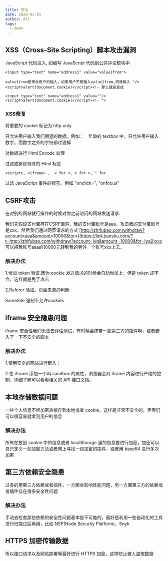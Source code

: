```yaml
---
title: 安全
date: 2020-01-01
author: All
tags: 
  - memo
---
```


## **XSS（Cross-Site Scripting）脚本攻击漏洞**

JavaScript 代码注入, 如编写 JavaScript 代码到公共评论模块中.

    <input type="text" name="address1" value="value1from">
    
    value1from是来自用户的输入，如果用户不是输入value1from,而是输入 "/><script>alert(document.cookie)</script><!- 那么就会变成
    
    <input type="text" name="address1" value=""/><script>alert(document.cookie)</script><!- ">

### XSS修复

将重要的 cookie 标记为 http only

只允许用户输入我们期望的数据。例如：　年龄的 textbox 中，只允许用户输入数字。而数字之外的字符都过滤掉

对数据进行 Html Encode 处理

过滤或移除特殊的 Html 标签

    <script>, <iframe> ,  < for <, > for >, " for

过滤 JavaScript 事件的标签。例如 "onclick=", "onfocus"

## CSRF攻击

在对别的网站就行操作的时候对你之前访问的网站发送请求.

我们先假设支付宝存在CSRF漏洞，我的支付宝账号是aaa，攻击者的支付宝账号是xxx。然后我们通过网页请求的方式 [http://zhifubao.com/withdraw?account=aaa&amount=10000&for=](https://link.jianshu.com/?t=http://zhifubao.com/withdraw?account=lyq&amount=10000&for=lyq2)xxx 可以把我账号aaa的10000元转到我的另外一个账号xxx上去。

### 解决办法

1.增加 token 验证.因为 cookie 发送请求的时候会自动增加上，但是 token 却不会，这样就避免了攻击

2.Referer 验证。页面来源的判断

SameSite 强制不允许cookies

## iframe 安全隐患问题

iframe 安全性我们无法去评估测试，有时候会携带一些第三方的插件啊，或者嵌入了一下不安全的脚本

### 解决办法

1.使用安全的网站进行嵌入；

2.在 iframe 添加一个叫 sandbox 的属性，浏览器会对 iframe 内容进行严格的控制，详细了解可以看看相关的 API 接口文档。

## 本地存储数据问题

一些个人信息不经加密直接存到本地或者 cookie，这样是非常不安全的，黑客们可以很容易就拿到用户的信息

### 解决办法

所有在放到 cookie 中的信息或者 localStorage 里的信息要进行加密，加密可以自己定义一些加密方法或者网上寻找一些加密的插件，或者用 base64 进行多次加密

## 第三方依赖安全隐患

过多的用第三方依赖或者插件，一方面会影响性能问题，另一方面第三方的依赖或者插件存在很多安全性问题

### 解决办法

手动去检查那些依赖的安全性问题基本是不可能的，最好是利用一些自动化的工具进行扫描过后再用，比如 NSP(Node Security Platform)，Snyk

## HTTPS 加密传输数据

所以接口请求以及网站部署等最好进行 HTTPS 加密，这样防止被人盗取数据